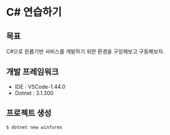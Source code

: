 # C# 연습하기

## 목표
C#으로 윈폼기반 서비스를 개발하기 위한 환경을 구성해보고 구동해보자.

## 개발 프레임워크
- IDE : VSCode-1.44.0
- Dotnet : 3.1.300

## 프로젝트 생성

```bash
$ dotnet new winforms
```